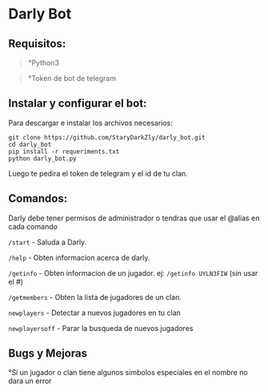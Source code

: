 # Darly Bot

## Requisitos:

>°Python3

>°Token de bot de telegram

## Instalar y configurar el bot:

 Para descargar e instalar los archivos necesarios:

```
git clone https://github.com/StaryDarkZly/darly_bot.git
cd darly_bot
pip install -r requeriments.txt
python darly_bot.py
```

Luego te pedira el token de telegram y el id de tu clan.


## Comandos:

Darly debe tener permisos de administrador o tendras que usar el @alias en cada comando


`/start`      - Saluda a Darly.

`/help`       - Obten informacion acerca de darly.

`/getinfo`    - Obten informacion de un jugador.
    ej: `/getinfo UYLN3FIW`  (sin usar el #)

`/getmembers` - Obten la lista de jugadores de un clan.

`newplayers` - Detectar a nuevos jugadores en tu clan

`newplayersoff` - Parar la busqueda de nuevos jugadores

## Bugs y Mejoras
°Si un jugador o clan tiene algunos simbolos especiales en el nombre no dara un error